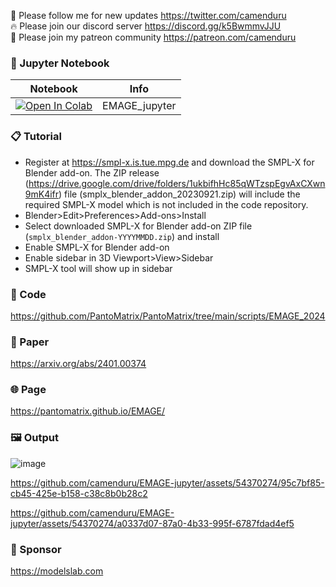 🐣 Please follow me for new updates https://twitter.com/camenduru <br />
🔥 Please join our discord server https://discord.gg/k5BwmmvJJU <br />
🥳 Please join my patreon community https://patreon.com/camenduru <br />

### 🍊 Jupyter Notebook

| Notebook | Info
| --- | --- |
[![Open In Colab](https://colab.research.google.com/assets/colab-badge.svg)](https://colab.research.google.com/github/camenduru/EMAGE-jupyter/blob/main/EMAGE_jupyter.ipynb) | EMAGE_jupyter

### 📋 Tutorial
- Register at https://smpl-x.is.tue.mpg.de and download the SMPL-X for Blender add-on. The ZIP release (https://drive.google.com/drive/folders/1ukbifhHc85qWTzspEgvAxCXwn9mK4ifr) file (smplx_blender_addon_20230921.zip) will include the required SMPL-X model which is not included in the code repository.
-  Blender>Edit>Preferences>Add-ons>Install
- Select downloaded SMPL-X for Blender add-on ZIP file (`smplx_blender_addon-YYYYMMDD.zip`) and install
- Enable SMPL-X for Blender add-on
- Enable sidebar in 3D Viewport>View>Sidebar
- SMPL-X tool will show up in sidebar

### 🧬 Code
https://github.com/PantoMatrix/PantoMatrix/tree/main/scripts/EMAGE_2024

### 📄 Paper
https://arxiv.org/abs/2401.00374

### 🌐 Page
https://pantomatrix.github.io/EMAGE/

### 🖼 Output
![image](https://github.com/camenduru/EMAGE-jupyter/assets/54370274/7046cfa8-a5a4-4f4b-a793-113e026b7eda)

https://github.com/camenduru/EMAGE-jupyter/assets/54370274/95c7bf85-cb45-425e-b158-c38c8b0b28c2

https://github.com/camenduru/EMAGE-jupyter/assets/54370274/a0337d07-87a0-4b33-995f-6787fdad4ef5

### 🏢 Sponsor
https://modelslab.com
